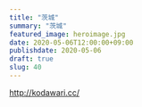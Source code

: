 ```yaml
---
title: "茨城"
summary: "茨城"
featured_image: heroimage.jpg
date: 2020-05-06T12:00:00+09:00
publishdate: 2020-05-06
draft: true
slug: 40
---
```


http://kodawari.cc/
